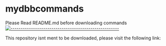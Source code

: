 # mydbbcommands
Please Read README.md before downloading commands
[![-----------------------------------------------------](https://raw.githubusercontent.com/andreasbm/readme/master/assets/lines/aqua.png)](#Important)

This repository isnt ment to be downloaded, please visit the following link: 
